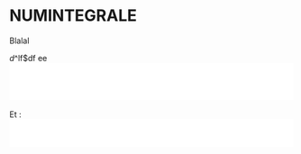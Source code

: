 # NUMINTEGRALE
Blalal 

$d$^lf$df
 ee 
![alt text](./Int0.png?raw=true)

Et : 
![alt text](./Int1.png?raw=true)
